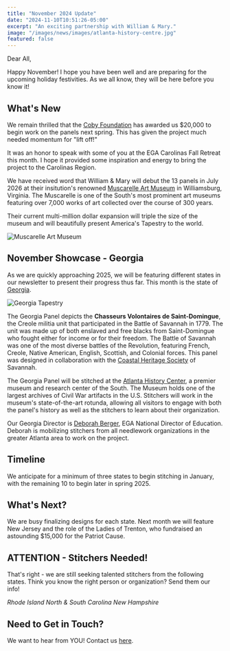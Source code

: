 ```yaml
---
title: "November 2024 Update"
date: "2024-11-10T10:51:26-05:00"
excerpt: "An exciting partnership with William & Mary."
image: "/images/news/images/atlanta-history-centre.jpg"
featured: false
---
```


Dear All,

Happy November! I hope you have been well and are preparing for the
upcoming holiday festivities. As we all know, they will be here before
you know it!

## What's New

We remain thrilled that the [Coby
Foundation](https://cobyfoundation.org/) has awarded us $20,000 to
begin work on the panels next spring. This has given the project much
needed momentum for "lift off!"

It was an honor to speak with some of you at the EGA Carolinas Fall
Retreat this month. I hope it provided some inspiration and energy to
bring the project to the Carolinas Region.

We have received word that William & Mary will debut the 13 panels in
July 2026 at their insitution's renowned [Muscarelle Art
Museum](https://muscarelle.wm.edu/about/) in Williamsburg, Virginia.
The Muscarelle is one of the South's most prominent art museums
featuring over 7,000 works of art collected over the course of 300
years.

Their current multi-million dollar expansion will triple the size of
the museum and will beautifully present America's Tapestry to the
world.

![Muscarelle Art Museum](/images/news/images/muscarelle-art-museum.jpg)

## November Showcase - Georgia

As we are quickly approaching 2025, we will be featuring different
states in our newsletter to present their progress thus far. This month
is the state of [Georgia](/tapestries/georgia).

![Georgia
Tapestry](/images/tapestries/georgia/georgia-tapestry-main.webp)

The Georgia Panel depicts the **Chasseurs Volontaires de
Saint-Domingue**, the Creole militia unit that participated in the
Battle of Savannah in 1779. The unit was made up of both enslaved and
free blacks from Saint-Domingue who fought either for income or for
their freedom. The Battle of Savannah was one of the most diverse
battles of the Revolution, featuring French, Creole, Native American,
English, Scottish, and Colonial forces. This panel was designed in
collaboration with the [Coastal Heritage
Society](https://chsgeorgia.org/) of Savannah.

The Georgia Panel will be stitched at the [Atlanta History
Center](https://www.atlantahistorycenter.com/), a premier museum and
research center of the South. The Museum holds one of the largest
archives of Civil War artifacts in the U.S. Stitchers will work in the
museum's state-of-the-art rotunda, allowing all visitors to engage with
both the panel's history as well as the stitchers to learn about their
organization.

Our Georgia Director is [Deborah
Berger](/team/state-directors/deborah-berger), EGA National Director of
Education. Deborah is mobilizing stitchers from all needlework
organizations in the greater Atlanta area to work on the project.

## Timeline

We anticipate for a minimum of three states to begin stitching in
January, with the remaining 10 to begin later in spring 2025.

## What's Next?

We are busy finalizing designs for each state. Next month we will
feature New Jersey and the role of the Ladies of Trenton, who
fundraised an astounding $15,000 for the Patriot Cause.

## ATTENTION - Stitchers Needed!

That's right - we are still seeking talented stitchers from the
following states. Think you know the right person or organization? Send
them our info!

_Rhode Island_ _North & South Carolina_ _New Hampshire_

## Need to Get in Touch?

We want to hear from YOU! Contact us [here](/contact).
